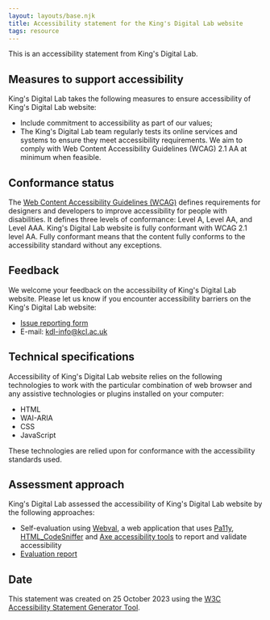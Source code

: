 ```yaml
---
layout: layouts/base.njk
title: Accessibility statement for the King's Digital Lab website
tags: resource
---
```


This is an accessibility statement from King's Digital Lab.

## Measures to support accessibility

King's Digital Lab takes the following measures to ensure accessibility of King's Digital Lab website:

- Include commitment to accessibility as part of our values;
- The King's Digital Lab team regularly tests its online services and systems to ensure they meet accessibility requirements. We aim to comply with Web Content Accessibility Guidelines (WCAG) 2.1 AA at minimum when feasible.

## Conformance status

The [Web Content Accessibility Guidelines (WCAG)](https://www.w3.org/WAI/standards-guidelines/wcag/) defines requirements for designers and developers to improve accessibility for people with disabilities. It defines three levels of conformance: Level A, Level AA, and Level AAA. King's Digital Lab website is fully conformant with WCAG 2.1 level AA. Fully conformant means that the content fully conforms to the accessibility standard without any exceptions.

## Feedback

We welcome your feedback on the accessibility of King's Digital Lab website. Please let us know if you encounter accessibility barriers on the King's Digital Lab website:

- [Issue reporting form](https://forms.clickup.com/26475560/f/t7z18-74115/7YCNCR5Y6MA3KI9GX1)
- E-mail: [kdl-info@kcl.ac.uk](kdl-info@kcl.ac.uk)

## Technical specifications

Accessibility of King's Digital Lab website relies on the following technologies to work with the particular combination of web browser and any assistive technologies or plugins installed on your computer:

- HTML
- WAI-ARIA
- CSS
- JavaScript

These technologies are relied upon for conformance with the accessibility standards used.

## Assessment approach

King's Digital Lab assessed the accessibility of King's Digital Lab website by the following approaches:

- Self-evaluation using [Webval](https://github.com/kingsdigitallab/webval), a web application that uses [Pa11y](https://pa11y.org/), [HTML_CodeSniffer](https://squizlabs.github.io/HTML_CodeSniffer/) and [Axe accessibility tools](https://www.deque.com/axe/) to report and validate accessibility
- [Evaluation report](https://kingsdigitallab.github.io/webval/docs/?project=kdlweb&levels=%7CA%7CAA%7C&resolutions=open&depth=issue&tab=issues&tagSlug=manual.htmlcs&issueId=&isOffline=false)

## Date

This statement was created on 25 October 2023 using the [W3C Accessibility Statement Generator Tool](https://www.w3.org/WAI/planning/statements/generator/).
